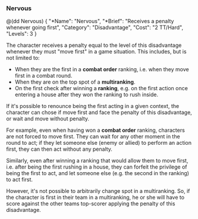 ### Nervous

@(dd Nervous)
{ 
  "*Name": "Nervous",
  "*Brief": "Receives a penalty whenever going first",
  "Category": "Disadvantage",
  "Cost": "2 TT/Hard",
  "Levels": 3
}

The character receives a penalty equal to the level of this disadvantage
whenever they must "move first" in a game situation. This includes, but is
not limited to:

* When they are the first in a **combat order** ranking, i.e. when they
move first in a combat round.
* When they are on the top spot of a **multiranking**.
* On the first check after winning a **ranking**, e.g. on the first action
once entering a house after they won the ranking to rush inside.

If it's possible to renounce being the first acting in a given context,
the character can chose if move first and face the penalty of this disadvantage,
or wait and move without penalty.

For example, even when having won a **combat order** ranking, characters are not
forced to move first. They can wait for any other moment in the round to act; if they
let someone else (enemy or allied) to perform an action first, they can then
act without any penalty.

Similarly, even after winning a ranking that would allow them to move first,
i.e. after being the first rushing in a house, they can forfeit the 
privilege of being the first to act, and let someone else (e.g. the second
in the ranking) to act first.

However, it's not possible to arbitrarily change spot in a multiranking. So,
if the character is first in their team in a multiranking, he or she will have
to score against the other teams top-scorer applying the penalty of this
disadvantage.


